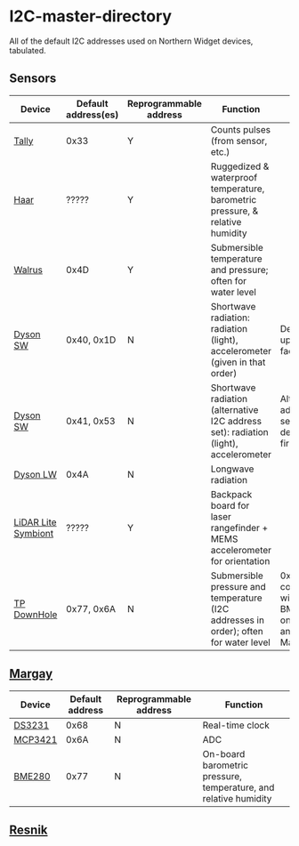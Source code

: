 # I2C-master-directory
All of the default I2C addresses used on Northern Widget devices, tabulated.


## Sensors

| **Device**                                                                                 	| **Default address(es)** 	| **Reprogrammable address** 	| **Function**                                                                         	| **Notes**                                       	|
|--------------------------------------------------------------------------------------------	|-------------------------	|----------------------------	|--------------------------------------------------------------------------------------	|-------------------------------------------------	|
| [Tally](https://github.com/NorthernWidget-Skunkworks/Project-Tally)                        	| 0x33                    	| Y                          	| Counts pulses (from sensor, etc.)                                                    	|                                                 	|
| [Haar](https://github.com/NorthernWidget-Skunkworks/Project-Haar)                          	| ?????                   	| Y                          	| Ruggedized & waterproof temperature, barometric pressure, & relative humidity        	|                                                 	|
| [Walrus](https://github.com/NorthernWidget-Skunkworks/Project-Walrus)                      	| 0x4D                    	| Y                          	| Submersible temperature and pressure; often for water level                          	|                                                 	|
| [Dyson SW](https://github.com/NorthernWidget-Skunkworks/Project-Dyson)                     	| 0x40, 0x1D              	| N                          	| Shortwave radiation: radiation (light), accelerometer (given in that order)          	| Default; upwards-facing                         	|
| [Dyson SW](https://github.com/NorthernWidget-Skunkworks/Project-Dyson)                     	| 0x41, 0x53              	| N                          	| Shortwave radiation (alternative I2C address set): radiation (light), accelerometer  	| Alternative addresses set in device firmware    	|
| [Dyson LW](https://github.com/NorthernWidget-Skunkworks/Project-Dyson)                     	| 0x4A                    	| N                          	| Longwave radiation                                                                   	|                                                 	|
| [LiDAR Lite Symbiont](https://github.com/NorthernWidget-Skunkworks/Project-Symbiont-LiDAR) 	| ?????                   	| Y                          	| Backpack board for laser rangefinder + MEMS accelerometer for orientation            	|                                                 	|
| [TP DownHole](https://github.com/NorthernWidget/TP-DownHole)                               	| 0x77, 0x6A              	| N                          	| Submersible pressure and temperature (I2C addresses in order); often for water level 	| 0x77 conflicts with BME280 on Resnik and Margay 	|


## [Margay](https://github.com/NorthernWidget-Skunkworks/Project-Margay)

| **Device**                                                	| **Default address** 	| **Reprogrammable address** 	| **Function**                                                     	|
|-----------------------------------------------------------	|---------------------	|----------------------------	|------------------------------------------------------------------	|
| [DS3231](https://github.com/NorthernWidget/DS3231_Logger) 	| 0x68                	| N                          	| Real-time clock                                                  	|
| [MCP3421](https://github.com/NorthernWidget/MCP3421)      	| 0x6A                	| N                          	| ADC                                                              	|
| [BME280](https://github.com/NorthernWidget/BME_Library)   	| 0x77                	| N                          	| On-board barometric pressure, temperature, and relative humidity 	|


## [Resnik](https://github.com/NorthernWidget-Skunkworks/Project-Resnik)

